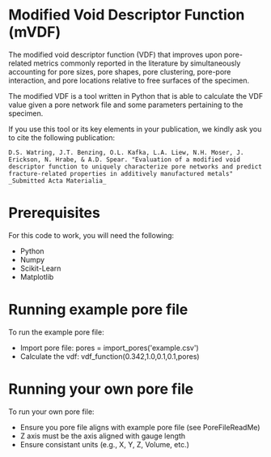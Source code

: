 # Modified Void Descriptor Function (mVDF)

The modified void descriptor function (VDF) that improves upon pore-related metrics commonly reported in the literature by simultaneously accounting for pore sizes, pore shapes, pore clustering, pore-pore interaction, and pore locations relative to free surfaces of the specimen.

The modified VDF is a tool written in Python that is able to calculate the VDF value given a pore network file and some parameters pertaining to the specimen.

If you use this tool or its key elements in your publication, we kindly ask you to cite the following publication:
```
D.S. Watring, J.T. Benzing, O.L. Kafka, L.A. Liew, N.H. Moser, J. Erickson, N. Hrabe, & A.D. Spear. "Evaluation of a modified void descriptor function to uniquely characterize pore networks and predict fracture-related properties in additively manufactured metals" _Submitted Acta Materialia_
```

# Prerequisites
For this code to work, you will need the following:
* Python
* Numpy
* Scikit-Learn
* Matplotlib


# Running example pore file
To run the example pore file:
* Import pore file:   pores = import_pores('example.csv')
* Calculate the vdf:  vdf_function(0.342,1.0,0.1,0.1,pores)


# Running your own pore file
To run your own pore file:
* Ensure you pore file aligns with example pore file (see PoreFileReadMe)
* Z axis must be the axis aligned with gauge length
* Ensure consistant units (e.g., X, Y, Z, Volume, etc.)
